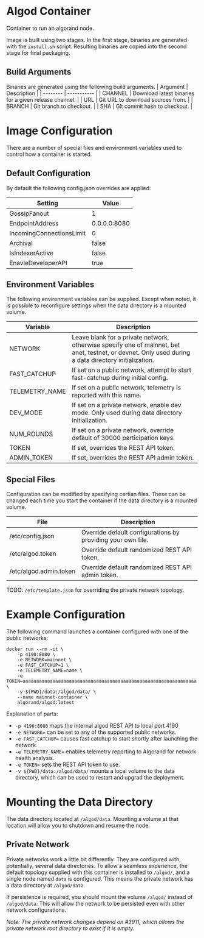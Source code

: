 # Algod Container

Container to run an algorand node.

Image is built using two stages. In the first stage, binaries are generated with the `install.sh` script. Resulting binaries are copied into the second stage for final packaging.

## Build Arguments

Binaries are generated using the following build arguments.
| Argument | Description |
| -------- | ----------- |
| CHANNEL  | Download latest binaries for a given release channel. |
| URL      | Git URL to download sources from. |
| BRANCH   | Git branch to checkout. |
| SHA      | Git commit hash to checkout. |

# Image Configuration

There are a number of special files and environment variables used to control how a container is started.

## Default Configuration

By default the following config.json overrides are applied:

| Setting | Value |
| ------- | ----- |
| GossipFanout | 1 |
| EndpointAddress | 0.0.0.0:8080 |
| IncomingConnectionsLimit | 0 |
| Archival | false |
| IsIndexerActive | false |
| EnavleDeveloperAPI | true |

## Environment Variables

The following environment variables can be supplied. Except when noted, it is possible to reconfigure settings when the data directory is a mounted volume.

| Variable | Description |
| -------- | ----------- |
| NETWORK       | Leave blank for a private network, otherwise specify one of mainnet, bet    anet, testnet, or devnet. Only used during a data directory initialization. |
| FAST_CATCHUP  | If set on a public network, attempt to start fast-catchup during initial     config. |
| TELEMETRY_NAME| If set on a public network, telemetry is reported with this name. |
| DEV_MODE      | If set on a private network, enable dev mode. Only used during data directory initialization. |
| NUM_ROUNDS    | If set on a private network, override default of 30000 participation keys. |
| TOKEN         | If set, overrides the REST API token. |
| ADMIN_TOKEN   | If set, overrides the REST API admin token. |


## Special Files

Configuration can be modified by specifying certian files. These can be changed each time you start the container if the data directory is a mounted volume.

| File | Description |
| ---- | ----------- |
| /etc/config.json | Override default configurations by providing your own file. |
| /etc/algod.token | Override default randomized REST API token. |
| /etc/algod.admin.token | Override default randomized REST API admin token. |

TODO: `/etc/template.json` for overriding the private network topology.

# Example Configuration

The following command launches a container configured with one of the public networks:
```
docker run --rm -it \
    -p 4190:8080 \
    -e NETWORK=mainnet \
    -e FAST_CATCHUP=1 \
    -e TELEMETRY_NAME=name \
    -e TOKEN=aaaaaaaaaaaaaaaaaaaaaaaaaaaaaaaaaaaaaaaaaaaaaaaaaaaaaaaaaaaaaaaa \
    -v ${PWD}/data:/algod/data/ \
    --name mainnet-container \
    algorand/algod:latest
```

Explanation of parts:
* `-p 4190:8080` maps the internal algod REST API to local port 4190
* `-e NETWORK=` can be set to any of the supported public networks.
* `-e FAST_CATCHUP=` causes fast catchup to start shortly after launching the network.
* `-e TELEMETRY_NAME=` enables telemetry reporting to Algorand for network health analysis.
* `-e TOKEN=` sets the REST API token to use.
* `-v ${PWD}/data:/algod/data/` mounts a local volume to the data directory, which can be used to restart and upgrad the deployment.


# Mounting the Data Directory

The data directory located at `/algod/data`. Mounting a volume at that location will allow you to shutdown and resume the node.

## Private Network

Private networks work a little bit differently. They are configured with, potentially, several data directories. To allow a seamless experience, the default topology supplied with this container is installed to `/algod/`, and a single node named `data` is configured. This means the private network has a data directory at `/algod/data`.

If persistence is required, you should mount the volume `/algod/` instead of `/algod/data`. This will allow the network to be persisted even with other network configurations.

*Note: The private network changes depend on #3911, which allows the private network root directory to exist if it is empty.*
